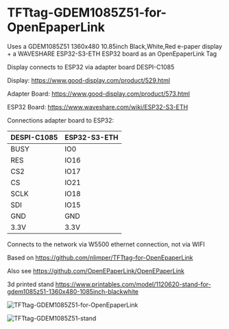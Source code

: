 # TFTtag-GDEM1085Z51-for-OpenEpaperLink

Uses a GDEM1085Z51 1360x480 10.85inch Black,White,Red e-paper display + a WAVESHARE ESP32-S3-ETH ESP32 board as an OpenEpaperLink Tag 

Display connects to ESP32 via adapter board DESPI-C1085

Display: https://www.good-display.com/product/529.html

Adapter Board: https://www.good-display.com/product/573.html

ESP32 Board: https://www.waveshare.com/wiki/ESP32-S3-ETH

Connections adapter board to ESP32:

| DESPI-C1085 | ESP32-S3-ETH |
|-------------|--------------|
| BUSY        |  IO0         |
| RES         |  IO16        |
| CS2         |  IO17        |
| CS          |  IO21        |
| SCLK        |  IO18        | 
| SDI         |  IO15        |
| GND         |  GND         |
| 3.3V        |  3.3V        |

Connects to the network via W5500 ethernet connection, not via WIFI

Based on https://github.com/nlimper/TFTtag-for-OpenEpaperLink

Also see https://github.com/OpenEPaperLink/OpenEPaperLink

3d printed stand https://www.printables.com/model/1120620-stand-for-gdem1085z51-1360x480-1085inch-blackwhite

![TFTtag-GDEM1085Z51-for-OpenEpaperLink](https://i.imgur.com/DhmEM12.jpeg)

![TFTtag-GDEM1085Z51-stand](https://i.imgur.com/QcHtwWg.jpeg)

